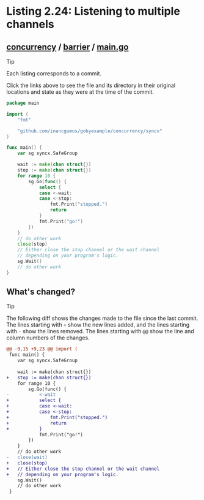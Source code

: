 # Listing 2.24: Listening to multiple channels

## [concurrency](https://github.com/inancgumus/gobyexample/blob/7f9efb4a0ed5a91cb507b25fb8c127652549b6f2/concurrency) / [barrier](https://github.com/inancgumus/gobyexample/blob/7f9efb4a0ed5a91cb507b25fb8c127652549b6f2/concurrency/barrier) / [main.go](https://github.com/inancgumus/gobyexample/blob/7f9efb4a0ed5a91cb507b25fb8c127652549b6f2/concurrency/barrier/main.go)

> [!TIP]
> Each listing corresponds to a commit.
>
> Click the links above to see the file and its directory in their original locations and state as they were at the time of the commit.

```go
package main

import (
	"fmt"

	"github.com/inancgumus/gobyexample/concurrency/syncx"
)

func main() {
	var sg syncx.SafeGroup

	wait := make(chan struct{})
	stop := make(chan struct{})
	for range 10 {
		sg.Go(func() {
			select {
			case <-wait:
			case <-stop:
				fmt.Print("stopped.")
				return
			}
			fmt.Print("go!")
		})
	}
	// do other work
	close(stop)
	// Either close the stop channel or the wait channel
	// depending on your program's logic.
	sg.Wait()
	// do other work
}
```

## What's changed?

> [!TIP]
> The following diff shows the changes made to the file since the last commit.
> The lines starting with `+` show the new lines added, and the lines starting with `-` show the lines removed.
> The lines starting with `@@` show the line and column numbers of the changes.

```diff
@@ -9,15 +9,23 @@ import (
 func main() {
 	var sg syncx.SafeGroup
 
 	wait := make(chan struct{})
+	stop := make(chan struct{})
 	for range 10 {
 		sg.Go(func() {
-			<-wait
+			select {
+			case <-wait:
+			case <-stop:
+				fmt.Print("stopped.")
+				return
+			}
 			fmt.Print("go!")
 		})
 	}
 	// do other work
-	close(wait)
+	close(stop)
+	// Either close the stop channel or the wait channel
+	// depending on your program's logic.
 	sg.Wait()
 	// do other work
 }
```

